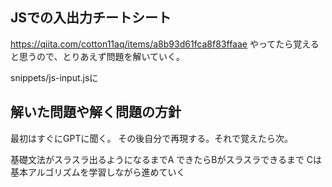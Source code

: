 ## JSでの入出力チートシート
https://qiita.com/cotton11aq/items/a8b93d61fca8f83ffaae
やってたら覚えると思うので、とりあえず問題を解いていく。

snippets/js-input.jsに

## 解いた問題や解く問題の方針
最初はすぐにGPTに聞く。
その後自分で再現する。それで覚えたら次。

基礎文法がスラスラ出るようになるまでA
できたらBがスラスラできるまで
Cは基本アルゴリズムを学習しながら進めていく